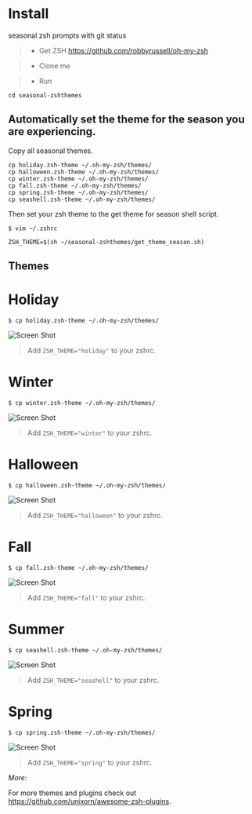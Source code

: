 # Install

seasonal zsh prompts with git status

>- Get ZSH https://github.com/robbyrussell/oh-my-zsh

>- Clone me

>- Run

`cd seasonal-zshthemes` 

## Automatically set the theme for the season you are experiencing. 

Copy all seasonal themes. 

```console
cp holiday.zsh-theme ~/.oh-my-zsh/themes/
cp halloween.zsh-theme ~/.oh-my-zsh/themes/
cp winter.zsh-theme ~/.oh-my-zsh/themes/
cp fall.zsh-theme ~/.oh-my-zsh/themes/
cp spring.zsh-theme ~/.oh-my-zsh/themes/
cp seashell.zsh-theme ~/.oh-my-zsh/themes/
```

Then set your zsh theme to the get theme for season shell script.

```console
$ vim ~/.zshrc
```

```
ZSH_THEME=$(sh ~/seasonal-zshthemes/get_theme_season.sh)
```

## Themes


# Holiday

```console
$ cp holiday.zsh-theme ~/.oh-my-zsh/themes/
```

![Screen Shot](holiday.png?raw=true "Holiday Screen Shot")
> Add `ZSH_THEME="holiday"` to your zshrc.


# Winter

```console
$ cp winter.zsh-theme ~/.oh-my-zsh/themes/
```

![Screen Shot](winter.png?raw=true "Winter Screen Shot")
> Add `ZSH_THEME="winter"` to your zshrc.

# Halloween

```console
$ cp halloween.zsh-theme ~/.oh-my-zsh/themes/
```

![Screen Shot](halloween.png?raw=true "Halloween Screen Shot")
> Add `ZSH_THEME="halloween"` to your zshrc.

# Fall

```console
$ cp fall.zsh-theme ~/.oh-my-zsh/themes/
```

![Screen Shot](fallscreenshot.png?raw=true "Fall Screen Shot")
> Add `ZSH_THEME="fall"` to your zshrc.


# Summer

```console
$ cp seashell.zsh-theme ~/.oh-my-zsh/themes/
```

![Screen Shot](screenshot.png?raw=true "Summer Screen Shot")
> Add `ZSH_THEME="seashell"` to your zshrc.

# Spring

```console
$ cp spring.zsh-theme ~/.oh-my-zsh/themes/
```

![Screen Shot](spring.png?raw=true "Spring Screen Shot")
> Add `ZSH_THEME="spring"` to your zshrc.



*More:*

For more themes and plugins check out https://github.com/unixorn/awesome-zsh-plugins.

